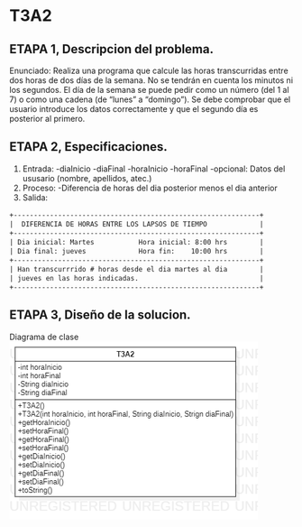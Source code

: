 # T3A2

## ETAPA 1, Descripcion del problema.
Enunciado: Realiza una programa que calcule las horas transcurridas entre dos horas de dos días de la semana. No se tendrán en cuenta los minutos ni los segundos. El día de la semana se puede pedir como un número (del 1 al 7) o como una cadena (de “lunes” a “domingo”). Se debe comprobar que el usuario introduce los datos correctamente y que el segundo día es posterior al primero.

## ETAPA 2, Especificaciones.
1. Entrada:
 -diaInicio
 -diaFinal
 -horaInicio
 -horaFinal
 -opcional: Datos del ususario (nombre, apellidos, atec.)
2. Proceso:
 -Diferencia de horas del dia posterior menos el dia anterior
3. Salida:
~~~
+-------------------------------------------------------------+
|  DIFERENCIA DE HORAS ENTRE LOS LAPSOS DE TIEMPO             |
+-------------------------------------------------------------+
| Dia inicial: Martes           Hora inicial: 8:00 hrs        |
| Dia final: jueves             Hora fin:    10:00 hrs        |
+-------------------------------------------------------------+
| Han transcurrrido # horas desde el dia martes al dia        |
| jueves en las horas indicadas.                              |
+-------------------------------------------------------------+

~~~

## ETAPA 3, Diseño de la solucion.
Diagrama de clase
![](https://github.com/Matshota16/T3A2/blob/d1c14e9f881111682005932a6dc4ddbe4618ee73/T3A2.png)
